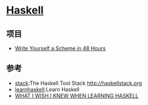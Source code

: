 # [Haskell](link)

## 项目

* [Write Yourself a Scheme in 48 Hours](https://en.wikibooks.org/wiki/Write_Yourself_a_Scheme_in_48_Hours)

## 参考

* [stack](https://github.com/commercialhaskell/stack):The Haskell Tool Stack <http://haskellstack.org>
* [learnhaskell](https://github.com/bitemyapp/learnhaskell):Learn Haskell
* [WHAT I WISH I KNEW WHEN LEARNING HASKELL](http://dev.stephendiehl.com/hask/)
